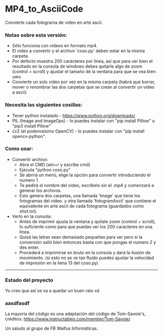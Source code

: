 # MP4_to_AsciiCode

Convierte cada fotograma de video en arte ascii.


### Notas sobre esta versión:

  + Sólo funciona con videos en formato mp4.
  + El video a convertir y el archivo 'coso.py' deben estar en la misma carpeta.
  + Por defecto muestra 200 carácteres por linea, así que para ver bien el resultado en la consola de windows debes quitarle algo de zoom (control + scroll) y ajustar el tamaño de la ventana para que se vea bien uwu
  + Convierte un solo video por vez en la misma carpeta (habrá que borrar, mover o renombrar las dos carpetas que se crean al convertir un video a ascii)


### Necesita las siguientes cosillas:

  + Tener python instalado - https://www.python.org/downloads/
  + PIL (Image and ImageOps) - lo puedes instalar con "pip install Pillow" o "pip3 install Pillow"
  + cv2 (el poderosísimo OpenCV) - lo puedes instalar con "pip install opencv-python".


### Como usar:
- Convertir archivo:
  + Abra el CMD (win+r y escribe cmd)
  + Ejecuta "python coso.py"
  + Se abrirá un menú, elige la opción para convertir introduciendo el numero 1.
  + Te pedirá el nombre del video, escribelo sin el .mp4 y comenzará a generar los archivos.
  + Esto genera dos carpetas, una llamada 'Image' que tiene los fotogramas del video. y otra llamada 'fotogramAscii' que contiene el equivalente en arte ascii de cada fotograma (guardados como shot.txt).
- Verlo en la consola:
  + Antes de imprimir ajusta la ventana y quitale zoom (control + scroll), lo suficiente como para que puedas ver los 200 caracteres en una linea.
  + Quizá las letras sean demasiado pequeñas para ver pero si la conversión salió bien entonces basta con que pongas el numero 2 y des enter. 
  + Procederá a imprimirse en bruto en la consola y dará la ilusión de movimiento. (si esto no se ve tan fluido puedes ajustar la velocidad de impresión en la liena 13 del coso.py)
 

---
### Estado del proyecto

Yo creo que así se va a quedar un buen rato xd

### aasdfasdf

La mayoría del código es una adaptación del código de Tom-Savoie's, créditos:
https://www.instructables.com/member/Tom-Savoie/

Un saludo al grupo de FB Waifus Informáticas. 
